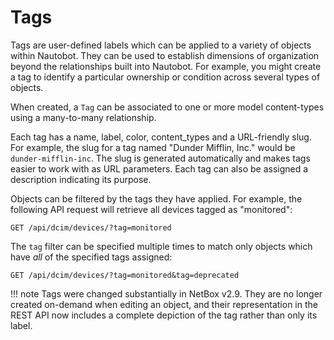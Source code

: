 # Tags

Tags are user-defined labels which can be applied to a variety of objects within Nautobot. They can be used to establish dimensions of organization beyond the relationships built into Nautobot. For example, you might create a tag to identify a particular ownership or condition across several types of objects.

When created, a `Tag` can be associated to one or more model content-types using a many-to-many relationship.

Each tag has a name, label, color, content_types and a URL-friendly slug. For example, the slug for a tag named "Dunder Mifflin, Inc." would be `dunder-mifflin-inc`. The slug is generated automatically and makes tags easier to work with as URL parameters. Each tag can also be assigned a description indicating its purpose.

Objects can be filtered by the tags they have applied. For example, the following API request will retrieve all devices tagged as "monitored":

```no-highlight
GET /api/dcim/devices/?tag=monitored
```

The `tag` filter can be specified multiple times to match only objects which have _all_ of the specified tags assigned:

```no-highlight
GET /api/dcim/devices/?tag=monitored&tag=deprecated
```

!!! note
    Tags were changed substantially in NetBox v2.9. They are no longer created on-demand when editing an object, and their representation in the REST API now includes a complete depiction of the tag rather than only its label.
